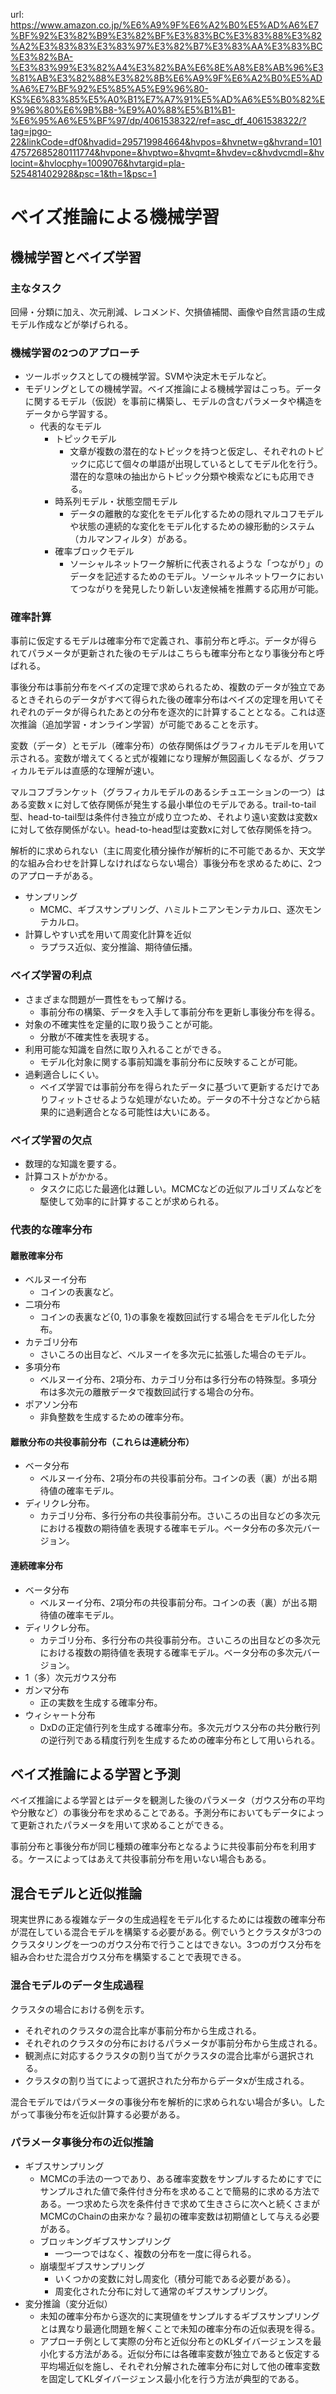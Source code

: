 url: https://www.amazon.co.jp/%E6%A9%9F%E6%A2%B0%E5%AD%A6%E7%BF%92%E3%82%B9%E3%82%BF%E3%83%BC%E3%83%88%E3%82%A2%E3%83%83%E3%83%97%E3%82%B7%E3%83%AA%E3%83%BC%E3%82%BA-%E3%83%99%E3%82%A4%E3%82%BA%E6%8E%A8%E8%AB%96%E3%81%AB%E3%82%88%E3%82%8B%E6%A9%9F%E6%A2%B0%E5%AD%A6%E7%BF%92%E5%85%A5%E9%96%80-KS%E6%83%85%E5%A0%B1%E7%A7%91%E5%AD%A6%E5%B0%82%E9%96%80%E6%9B%B8-%E9%A0%88%E5%B1%B1-%E6%95%A6%E5%BF%97/dp/4061538322/ref=asc_df_4061538322/?tag=jpgo-22&linkCode=df0&hvadid=295719984664&hvpos=&hvnetw=g&hvrand=10147572685280111774&hvpone=&hvptwo=&hvqmt=&hvdev=c&hvdvcmdl=&hvlocint=&hvlocphy=1009076&hvtargid=pla-525481402928&psc=1&th=1&psc=1

# ベイズ推論による機械学習

## 機械学習とベイズ学習

### 主なタスク

回帰・分類に加え、次元削減、レコメンド、欠損値補間、画像や自然言語の生成モデル作成などが挙げられる。


### 機械学習の2つのアプローチ

- ツールボックスとしての機械学習。SVMや決定木モデルなど。
- モデリングとしての機械学習。ベイズ推論による機械学習はこっち。データに関するモデル（仮説）を事前に構築し、モデルの含むパラメータや構造をデータから学習する。
	- 代表的なモデル
		- トピックモデル
			- 文章が複数の潜在的なトピックを持つと仮定し、それぞれのトピックに応じて個々の単語が出現しているとしてモデル化を行う。潜在的な意味の抽出からトピック分類や検索などにも応用できる。
		- 時系列モデル・状態空間モデル
			- データの離散的な変化をモデル化するための隠れマルコフモデルや状態の連続的な変化をモデル化するための線形動的システム（カルマンフィルタ）がある。
		- 確率ブロックモデル
			- ソーシャルネットワーク解析に代表されるような「つながり」のデータを記述するためのモデル。ソーシャルネットワークにおいてつながりを発見したり新しい友達候補を推薦する応用が可能。

### 確率計算

事前に仮定するモデルは確率分布で定義され、事前分布と呼ぶ。データが得られてパラメータが更新された後のモデルはこちらも確率分布となり事後分布と呼ばれる。

事後分布は事前分布をベイズの定理で求められるため、複数のデータが独立であるときそれらのデータがすべて得られた後の確率分布はベイズの定理を用いてそれぞれのデータが得られたあとの分布を逐次的に計算することとなる。これは逐次推論（追加学習・オンライン学習）が可能であることを示す。

変数（データ）とモデル（確率分布）の依存関係はグラフィカルモデルを用いて示される。変数が増えてくると式が複雑になり理解が無図画しくなるが、グラフィカルモデルは直感的な理解が速い。

マルコフブランケット（グラフィカルモデルのあるシチュエーションの一つ）はある変数ｘに対して依存関係が発生する最小単位のモデルである。trail-to-tail型、head-to-tail型は条件付き独立が成り立つため、それより遠い変数は変数xに対して依存関係がない。head-to-head型は変数xに対して依存関係を持つ。

解析的に求められない（主に周変化積分操作が解析的に不可能であるか、天文学的な組み合わせを計算しなければならない場合）事後分布を求めるために、2つのアプローチがある。
- サンプリング
	- MCMC、ギブスサンプリング、ハミルトニアンモンテカルロ、逐次モンテカルロ。
- 計算しやすい式を用いて周変化計算を近似
	- ラプラス近似、変分推論、期待値伝播。

### ベイズ学習の利点

- さまざまな問題が一貫性をもって解ける。
	- 事前分布の構築、データを入手して事前分布を更新し事後分布を得る。
- 対象の不確実性を定量的に取り扱うことが可能。
	- 分散が不確実性を表現する。
- 利用可能な知識を自然に取り入れることができる。
	- モデル化対象に関する事前知識を事前分布に反映することが可能。
- 過剰適合しにくい。
	- ベイズ学習では事前分布を得られたデータに基づいて更新するだけでありフィットさせるような処理がないため。データの不十分さなどから結果的に過剰適合となる可能性は大いにある。

### ベイズ学習の欠点

- 数理的な知識を要する。
- 計算コストがかかる。
	- タスクに応じた最適化は難しい。MCMCなどの近似アルゴリズムなどを駆使して効率的に計算することが求められる。

### 代表的な確率分布

#### 離散確率分布

- ベルヌーイ分布
	- コインの表裏など。
- 二項分布
	- コインの表裏など{0, 1}の事象を複数回試行する場合をモデル化した分布。
- カテゴリ分布
	- さいころの出目など、ベルヌーイを多次元に拡張した場合のモデル。
- 多項分布
	- ベルヌーイ分布、2項分布、カテゴリ分布は多行分布の特殊型。多項分布は多次元の離散データで複数回試行する場合の分布。
- ポアソン分布
	- 非負整数を生成するための確率分布。

#### 離散分布の共役事前分布（これらは連続分布）

- ベータ分布
	- ベルヌーイ分布、2項分布の共役事前分布。コインの表（裏）が出る期待値の確率モデル。
- ディリクレ分布。
	- カテゴリ分布、多行分布の共役事前分布。さいころの出目などの多次元における複数の期待値を表現する確率モデル。ベータ分布の多次元バージョン。

#### 連続確率分布
- ベータ分布
	- ベルヌーイ分布、2項分布の共役事前分布。コインの表（裏）が出る期待値の確率モデル。
- ディリクレ分布。
	- カテゴリ分布、多行分布の共役事前分布。さいころの出目などの多次元における複数の期待値を表現する確率モデル。ベータ分布の多次元バージョン。
- 1（多）次元ガウス分布
- ガンマ分布
	- 正の実数を生成する確率分布。
- ウィシャート分布 
	- DxDの正定値行列を生成する確率分布。多次元ガウス分布の共分散行列の逆行列である精度行列を生成するための確率分布として用いられる。

## ベイズ推論による学習と予測

ベイズ推論による学習とはデータを観測した後のパラメータ（ガウス分布の平均や分散など）の事後分布を求めることである。予測分布においてもデータによって更新されたパラメータを用いて求めることができる。

事前分布と事後分布が同じ種類の確率分布となるように共役事前分布を利用する。ケースによってはあえて共役事前分布を用いない場合もある。

## 混合モデルと近似推論

現実世界にある複雑なデータの生成過程をモデル化するためには複数の確率分布が混在している混合モデルを構築する必要がある。例でいうとクラスタが3つのクラスタリングを一つのガウス分布で行うことはできない。3つのガウス分布を組み合わせた混合ガウス分布を構築することで表現できる。

### 混合モデルのデータ生成過程

クラスタの場合における例を示す。
- それぞれのクラスタの混合比率が事前分布から生成される。
- それぞれのクラスタの分布におけるパラメータが事前分布から生成される。
- 観測点に対応するクラスタの割り当てがクラスタの混合比率がら選択される。
- クラスタの割り当てによって選択された分布からデータⅹが生成される。

混合モデルではパラメータの事後分布を解析的に求められない場合が多い。したがって事後分布を近似計算する必要がある。

### パラメータ事後分布の近似推論

- ギブスサンプリング
	- MCMCの手法の一つであり、ある確率変数をサンプルするためにすでにサンプルされた値で条件付き分布を求めることで簡易的に求める方法である。一つ求めたら次を条件付きで求めて生きさらに次へと続くさまがMCMCのChainの由来かな？最初の確率変数は初期値として与える必要がある。
	- ブロッキングギブスサンプリング
		- 一つ一つではなく、複数の分布を一度に得られる。
	- 崩壊型ギブスサンプリング
		- いくつかの変数に対し周変化（積分可能である必要がある）。
		- 周変化された分布に対して通常のギブスサンプリング。
- 変分推論（変分近似）
	- 未知の確率分布から逐次的に実現値をサンプルするギブスサンプリングとは異なり最適化問題を解くことで未知の確率分布の近似表現を得る。
	- アプローチ例として実際の分布と近似分布とのKLダイバージェンスを最小化する方法がある。近似分布には各確率変数が独立であると仮定する平均場近似を施し、それぞれ分解された確率分布に対して他の確率変数を固定してKLダイバージェンス最小化を行う方法が典型的である。